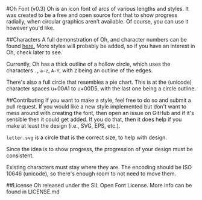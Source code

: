 #Oh Font (v0.3)
Oh is an icon font of arcs of various lengths and styles.
It was created to be a free and open source font that to show progress radially, when circular graphics aren't available. Of course, you can use it however you'd like.

##Characters
A full demonstration of Oh, and character numbers can be found [here.](https://NRauh.github.io/Oh-Font)
More styles will probably be added, so if you have an interest in Oh, check later to see.

Currently, Oh has a thick outline of a hollow circle, which uses the characters `.`, `a-z`, `A-Y`, with `Z` being an outline of the edges.

There's also a full circle that resembles a pie chart. This is at the (unicode) character spaces u+00A1 to u+00D5, with the last one being a circle outline.

##Contributing
If you want to make a style, feel free to do so and submit a pull request.
If you would like a new style implemented but don't want to mess around with creating the font, then open an issue on GitHub and if it's sensible then it could get added.
If you do that, then it does help if you make at least the design (i.e., SVG, EPS, etc.).

`letter.svg` is a circle that is the correct size, to help with design.

Since the idea is to show progress, the progression of your design must be consistent.

Existing characters must stay where they are.
The encoding should be ISO 10646 (unicode), so there's enough room to not need to move them.

##License
Oh released under the SIL Open Font License.
More info can be found in LICENSE.md
